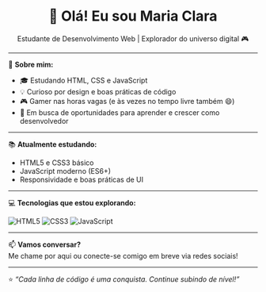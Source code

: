 <h1 align="center">👋 Olá! Eu sou Maria Clara</h1>

<p align="center">
  Estudante de Desenvolvimento Web | Explorador do universo digital 🎮
</p>

---

🌟 **Sobre mim:**
- 🎓 Estudando HTML, CSS e JavaScript
- 💡 Curioso por design e boas práticas de código
- 🎮 Gamer nas horas vagas (e às vezes no tempo livre também 😄)
- 🚀 Em busca de oportunidades para aprender e crescer como desenvolvedor

---

📚 **Atualmente estudando:**
- HTML5 e CSS3 básico
- JavaScript moderno (ES6+)
- Responsividade e boas práticas de UI

---

💻 **Tecnologias que estou explorando:**

![HTML5](https://img.shields.io/badge/HTML5-E34F26?style=flat&logo=html5&logoColor=white)
![CSS3](https://img.shields.io/badge/CSS3-1572B6?style=flat&logo=css3&logoColor=white)
![JavaScript](https://img.shields.io/badge/JavaScript-F7DF1E?style=flat&logo=javascript&logoColor=black)

---

📫 **Vamos conversar?**  
Me chame por aqui ou conecte-se comigo em breve via redes sociais!

---

⭐️ _“Cada linha de código é uma conquista. Continue subindo de nível!”_
